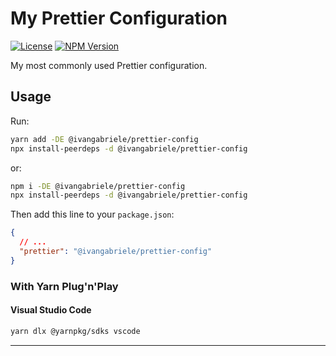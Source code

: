 # My Prettier Configuration

[![License][img-license]][lnk-license] [![NPM Version][img-npm]][lnk-npm]

My most commonly used Prettier configuration.

## Usage

Run:

```sh
yarn add -DE @ivangabriele/prettier-config
npx install-peerdeps -d @ivangabriele/prettier-config
```

or:

```sh
npm i -DE @ivangabriele/prettier-config
npx install-peerdeps -d @ivangabriele/prettier-config
```

Then add this line to your `package.json`:

```json
{
  // ...
  "prettier": "@ivangabriele/prettier-config"
}
```

### With Yarn Plug'n'Play

#### Visual Studio Code

```sh
yarn dlx @yarnpkg/sdks vscode
```

---

[img-license]: https://img.shields.io/github/license/ivangabriele/prettier-config?style=flat-square
[img-npm]: https://img.shields.io/npm/v/@ivangabriele/prettier-config?style=flat-square
[lnk-license]: https://github.com/ivangabriele/prettier-config/blob/main/LICENSE
[lnk-npm]: https://www.npmjs.com/package/@ivangabriele/prettier-config
